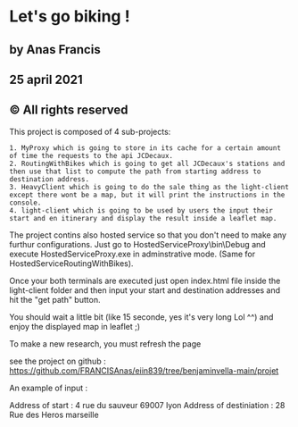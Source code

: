 # Let's go biking !

## by Anas Francis
## 25 april 2021
## © All rights reserved

This project is composed of 4 sub-projects:

	1. MyProxy which is going to store in its cache for a certain amount of time the requests to the api JCDecaux.
	2. RoutingWithBikes which is going to get all JCDecaux's stations and then use that list to compute the path from starting address to destination address.
	3. HeavyClient which is going to do the sale thing as the light-client except there wont be a map, but it will print the instructions in the console.
	4. light-client which is going to be used by users the input their start and en itinerary and display the result inside a leaflet map.

The project contins also hosted service so that you don't need to make any furthur configurations. Just go to HostedServiceProxy\bin\Debug and execute HostedServiceProxy.exe in adminstrative mode. (Same for HostedServiceRoutingWithBikes).

Once your both terminals are executed just open index.html file inside the light-client folder and then input your start and destination addresses and hit the "get path" button.

You should wait a little bit (like 15 seconde, yes it's very long Lol ^^) and enjoy the displayed map in leaflet ;)

To make a new research, you must refresh the page

see the project on github : https://github.com/FRANCISAnas/eiin839/tree/benjaminvella-main/projet

An example of input : 

Address of start : 4 rue du sauveur 69007 lyon
Address of destiniation : 28 Rue des Heros marseille


